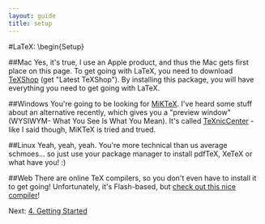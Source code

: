 ```yaml
---
layout: guide
title: setup
---
```

#LaTeX: \begin{Setup}

##Mac
Yes, it's true, I use an Apple product, and thus the Mac gets first place on this page.  To get going with LaTeX, you need to download [TeXShop](http://pages.uoregon.edu/koch/texshop/obtaining.html) (get "Latest TeXShop").  By installing this package, you will have everything you need to get going with LaTeX.  

##Windows
You're going to be looking for [MiKTeX](http://miktex.org/2.9/setup).  I've heard some stuff about an alternative recently, which gives you a "preview window" (WYSIWYM- What You See Is What You Mean).  It's called [TeXnicCenter](http://www.texniccenter.org/resources/downloads/29) - like I said though, MiKTeX is tried and trued. 

##Linux
Yeah, yeah, yeah. You're more technical than us average schmoes... so just use your package manager to install pdfTeX, XeTeX or what have you! :)

##Web
There are online TeX compilers, so you don't even have to install it to get going!  Unfortunately, it's Flash-based, but [check out this nice compiler](http://www.sciencesoft.at/latex/flatex.gsp?lang=en)!

Next: [4. Getting Started](/latexPresentation/start.html)